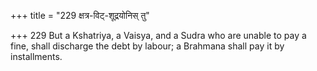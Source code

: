 +++
title = "229 क्षत्र-विट्-शूद्रयोनिस् तु"

+++
229	But a Kshatriya, a Vaisya, and a Sudra who are unable to pay a fine, shall discharge the debt by labour; a Brahmana shall pay it by installments.